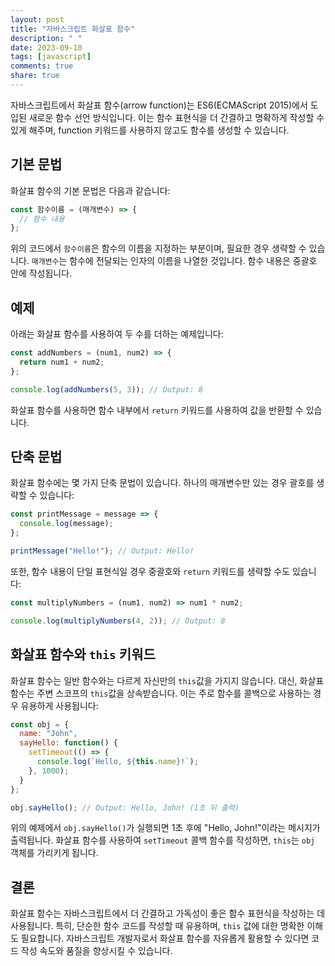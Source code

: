 ```yaml
---
layout: post
title: "자바스크립트 화살표 함수"
description: " "
date: 2023-09-10
tags: [javascript]
comments: true
share: true
---
```


자바스크립트에서 화살표 함수(arrow function)는 ES6(ECMAScript 2015)에서 도입된 새로운 함수 선언 방식입니다. 이는 함수 표현식을 더 간결하고 명확하게 작성할 수 있게 해주며, function 키워드를 사용하지 않고도 함수를 생성할 수 있습니다.

## 기본 문법

화살표 함수의 기본 문법은 다음과 같습니다:

```javascript
const 함수이름 = (매개변수) => {
  // 함수 내용
};
```

위의 코드에서 `함수이름`은 함수의 이름을 지정하는 부분이며, 필요한 경우 생략할 수 있습니다. `매개변수`는 함수에 전달되는 인자의 이름을 나열한 것입니다. 함수 내용은 중괄호 안에 작성됩니다.

## 예제

아래는 화살표 함수를 사용하여 두 수를 더하는 예제입니다:

```javascript
const addNumbers = (num1, num2) => {
  return num1 + num2;
};

console.log(addNumbers(5, 3)); // Output: 8
```

화살표 함수를 사용하면 함수 내부에서 `return` 키워드를 사용하여 값을 반환할 수 있습니다.

## 단축 문법

화살표 함수에는 몇 가지 단축 문법이 있습니다. 하나의 매개변수만 있는 경우 괄호를 생략할 수 있습니다:

```javascript
const printMessage = message => {
  console.log(message);
};

printMessage("Hello!"); // Output: Hello!
```

또한, 함수 내용이 단일 표현식일 경우 중괄호와 `return` 키워드를 생략할 수도 있습니다:

```javascript
const multiplyNumbers = (num1, num2) => num1 * num2;

console.log(multiplyNumbers(4, 2)); // Output: 8
```

## 화살표 함수와 `this` 키워드

화살표 함수는 일반 함수와는 다르게 자신만의 `this`값을 가지지 않습니다. 대신, 화살표 함수는 주변 스코프의 `this`값을 상속받습니다. 이는 주로 함수를 콜백으로 사용하는 경우 유용하게 사용됩니다:

```javascript
const obj = {
  name: "John",
  sayHello: function() {
    setTimeout(() => {
      console.log(`Hello, ${this.name}!`);
    }, 1000);
  }
};

obj.sayHello(); // Output: Hello, John! (1초 뒤 출력)
```

위의 예제에서 `obj.sayHello()`가 실행되면 1초 후에 "Hello, John!"이라는 메시지가 출력됩니다. 화살표 함수를 사용하여 `setTimeout` 콜백 함수를 작성하면, `this`는 `obj` 객체를 가리키게 됩니다.

## 결론

화살표 함수는 자바스크립트에서 더 간결하고 가독성이 좋은 함수 표현식을 작성하는 데 사용됩니다. 특히, 단순한 함수 코드를 작성할 때 유용하며, `this` 값에 대한 명확한 이해도 필요합니다. 자바스크립트 개발자로서 화살표 함수를 자유롭게 활용할 수 있다면 코드 작성 속도와 품질을 향상시킬 수 있습니다.